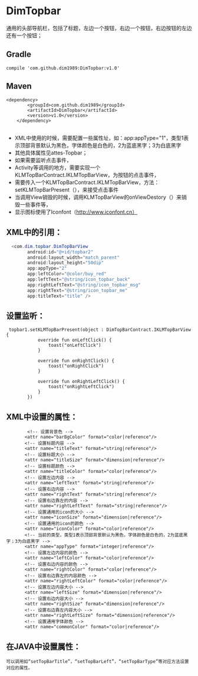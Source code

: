 # DimTopbar
通用的头部导航栏，包括了标题，左边一个按钮，右边一个按钮，右边按钮的左边还有一个按钮；

## Gradle
```
compile 'com.github.dim1989:DimTopbar:v1.0'
```

## Maven
```
<dependency>
	    <groupId>com.github.dim1989</groupId>
	    <artifactId>DimTopbar</artifactId>
	    <version>v1.0</version>
	</dependency>
```

## 
 * XML中使用的时候，需要配置一些属性址，如：app:appType="1"，类型1表示顶部背景默认为黑色，字体颜色是白色的，2为蓝底黑字；3为白底黑字
 * 其他具体属性见attes-Topbar；
 * 如果需要监听点击事件，
 * Activity等调用的地方，需要实现一个KLMTopBarContract.IKLMTopBarView，为按钮的点击事件，
 * 需要传入一个KLMTopBarContract.IKLMTopBarView，方法：setKLMTopBarPresent（），来接受点击事件
 * 当调用View销毁的时候，调用KLMTopBarView的onViewDestory（）来销毁一些事件等，
 * 显示图标使用了Iconfont（http://www.iconfont.cn）

## XML中的引用：
```java
  <com.dim.topbar.DimTopBarView
        android:id="@+id/topbar2"
        android:layout_width="match_parent"
        android:layout_height="50dip"
        app:appType="2"
        app:leftColor="@color/buy_red"
        app:leftText="@string/icon_topbar_back"
        app:rightLeftText="@string/icon_topbar_msg"
        app:rightText="@string/icon_topbar_me"
        app:titleText="title" />
```

## 设置监听：
```
 topbar1.setKLMTopBarPresent(object : DimTopBarContract.IKLMTopBarView {
            override fun onLeftClick() {
                toast("onLeftClick")
            }

            override fun onRightClick() {
                toast("onRightClick")
            }

            override fun onRightLeftClick() {
                toast("onRightLeftClick")
            }
        })
 ```
 
 ## XML中设置的属性：
 ```
         <!-- 设置背景色 -->
        <attr name="barBgColor" format="color|reference"/>
        <!-- 设置标题内容 -->
        <attr name="titleText" format="string|reference"/>
        <!-- 设置标题大小 -->
        <attr name="titleSize" format="dimension|reference"/>
        <!-- 设置标题颜色 -->
        <attr name="titleColor" format="color|reference"/>
        <!-- 设置左边内容 -->
        <attr name="leftText" format="string|reference"/>
        <!-- 设置右边内容 -->
        <attr name="rightText" format="string|reference"/>
        <!-- 设置右边靠左的内容 -->
        <attr name="rightLeftText" format="string|reference"/>
        <!-- 设置通用的icon的大小 -->
        <attr name="iconSize" format="dimension|reference"/>
        <!-- 设置通用的icon的颜色 -->
        <attr name="iconColor" format="color|reference"/>
        <!-- 当前的类型，类型1表示顶部背景默认为黑色，字体颜色是白色的，2为蓝底黑字；3为白底黑字 -->
        <attr name="appType" format="integer|reference"/>
        <!-- 设置左边内容的颜色 -->
        <attr name="leftColor" format="color|reference"/>
        <!-- 设置右边内容的颜色 -->
        <attr name="rightColor" format="color|reference"/>
        <!-- 设置右边靠左的内容颜色 -->
        <attr name="rightLeftColor" format="color|reference"/>
        <!-- 设置左边内容大小 -->
        <attr name="leftSize" format="dimension|reference"/>
        <!-- 设置右边内容大小 -->
        <attr name="rightSize" format="dimension|reference"/>
        <!-- 设置右边靠左内容大小 -->
        <attr name="rightLeftSize" format="dimension|reference"/>
        <!-- 设置通用字体颜色 -->
        <attr name="commonColor" format="color|reference"/>
 ```
 ## 在JAVA中设置属性：
  ```
  可以调用如“setTopBarTitle”，“setTopBarLeft”，“setTopBarType”等对应方法设置对应的属性。
   ```
